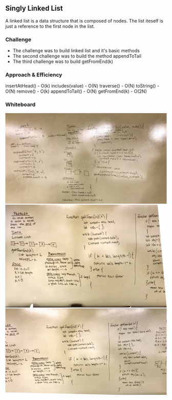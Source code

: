 ## Singly Linked List
A linked list is a data structure that is composed of nodes.  The list iteself is just a reference to the first node in the list. 

### Challenge
* The challenge was to build linked list and it's basic methods
* The second challenge was to build the method appendToTail
* The third challenge was to build getFromEnd(k)

### Approach & Efficiency
insertAtHead() - O(k)
includes(value) - O(N)
traverse() - O(N)
toString() - O(N)
remove() - O(k)
appendToTail() - O(N)
getFromEnd(k) - O(2N)

### Whiteboard

![appendToTail(value)](../../assets/appendToTail.jpg)
![getFromEnd(k)](../../assets/getFromEnd.jpg)
![getFromEnd(k)](../../assets/getFromEnd2.jpg)
